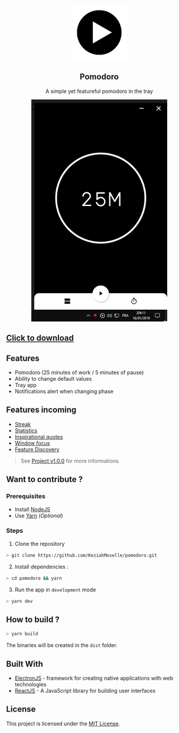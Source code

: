 <p align="center">
  <img src="./assets/icon.png" height="150">
</p>

<h2 align="center">
  Pomodoro
</h2>

<p align="center">
  A simple yet featureful pomodoro in the tray
</p>

<p align="center">
  <img src="./preview.gif" height="600" />
</p>

## [Click to download](https://github.com/KeziahMoselle/pomodoro/releases/latest)

## Features

- Pomodoro (25 minutes of work / 5 minutes of pause)
- Ability to change default values
- Tray app
- Notifications alert when changing phase

## Features incoming

- [Streak](https://github.com/KeziahMoselle/pomodoro/issues/9)
- [Statistics](https://github.com/KeziahMoselle/pomodoro/issues/12)
- [Inspirational quotes](https://github.com/KeziahMoselle/pomodoro/issues/10)
- [Window focus](https://github.com/KeziahMoselle/pomodoro/issues/11)
- [Feature Discovery](https://github.com/KeziahMoselle/pomodoro/issues/13)

> See [Project v1.0.0](https://github.com/KeziahMoselle/pomodoro/projects) for more informations

## Want to contribute ?

### Prerequisites
* Install [NodeJS](https://nodejs.org/en/)
* Use [Yarn](https://yarnpkg.com/) (*Optional*)

### Steps

1. Clone the repository
```sh
> git clone https://github.com/KeziahMoselle/pomodoro.git
```
2. Install dependencies :
```sh
> cd pomodoro && yarn
```
3. Run the app in `development` mode
```sh
> yarn dev
```

## How to build ?

```sh
> yarn build
```
The binaries will be created in the `dist` folder.

## Built With

* [ElectronJS](https://electronjs.org/) - framework for creating native applications with web technologies
* [ReactJS](https://reactjs.org) - A JavaScript library for building user interfaces


## License

This project is licensed under the [MIT License](LICENSE).